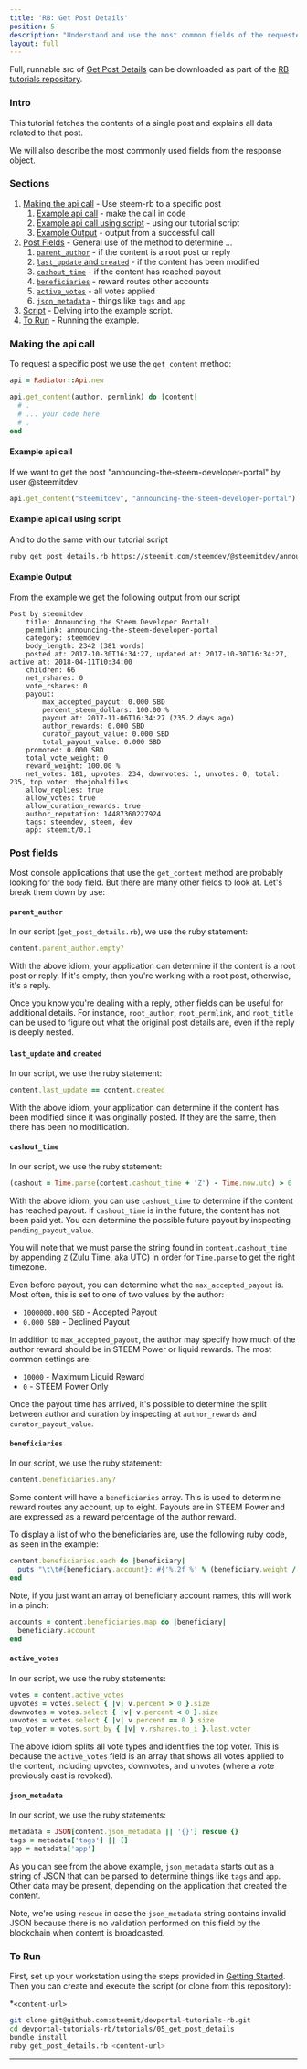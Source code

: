 ```yaml
---
title: 'RB: Get Post Details'
position: 5
description: "Understand and use the most common fields of the requested content."
layout: full
---              
```

<span class="fa-pull-left top-of-tutorial-repo-link"><span class="first-word">Full</span>, runnable src of [Get Post Details](https://github.com/steemit/devportal-tutorials-rb/tree/master/tutorials/05_get_post_details) can be downloaded as part of the [RB tutorials repository](https://github.com/steemit/devportal-tutorials-rb).</span>
<br>



### Intro

This tutorial fetches the contents of a single post and explains all data related to that post.

We will also describe the most commonly used fields from the response object.

### Sections

1. [Making the api call](#making-the-api-call) - Use steem-rb to a specific post
    1. [Example api call](#example-api-call) - make the call in code
    1. [Example api call using script](#example-api-call-using-script) - using our tutorial script
    1. [Example Output](#example-output) - output from a successful call
1. [Post Fields](#post-fields) - General use of the method to determine ...
    1. [`parent_author`](#parent_author) - if the content is a root post or reply
    1. [`last_update` and `created`](#last_update-and-created) - if the content has been modified
    1. [`cashout_time`](#cashout_time) - if the content has reached payout
    1. [`beneficiaries`](#beneficiaries) - reward routes other accounts
    1. [`active_votes`](#active_votes) - all votes applied
    1. [`json_metadata`](#json_metadata) - things like `tags` and `app`
2. [Script](#script) - Delving into the example script.
3. [To Run](#to-run) - Running the example.

### Making the api call

To request a specific post we use the `get_content` method:

```ruby
api = Radiator::Api.new

api.get_content(author, permlink) do |content|
  # .
  # ... your code here
  # .
end
```

#### Example api call
If we want to get the post "announcing-the-steem-developer-portal" by user @steemitdev
```ruby
api.get_content("steemitdev", "announcing-the-steem-developer-portal") do |content| ...
```

#### Example api call using script
And to do the same with our tutorial script
```bash
ruby get_post_details.rb https://steemit.com/steemdev/@steemitdev/announcing-the-steem-developer-portal
```

#### Example Output

From the example we get the following output from our script

```
Post by steemitdev
	title: Announcing the Steem Developer Portal!
	permlink: announcing-the-steem-developer-portal
	category: steemdev
	body_length: 2342 (381 words)
	posted at: 2017-10-30T16:34:27, updated at: 2017-10-30T16:34:27, active at: 2018-04-11T10:34:00
	children: 66
	net_rshares: 0
	vote_rshares: 0
	payout:
		max_accepted_payout: 0.000 SBD
		percent_steem_dollars: 100.00 %
		payout at: 2017-11-06T16:34:27 (235.2 days ago)
		author_rewards: 0.000 SBD
		curator_payout_value: 0.000 SBD
		total_payout_value: 0.000 SBD
	promoted: 0.000 SBD
	total_vote_weight: 0
	reward_weight: 100.00 %
	net_votes: 181, upvotes: 234, downvotes: 1, unvotes: 0, total: 235, top voter: thejohalfiles
	allow_replies: true
	allow_votes: true
	allow_curation_rewards: true
	author_reputation: 14487360227924
	tags: steemdev, steem, dev
	app: steemit/0.1
```



### Post fields

Most console applications that use the `get_content` method are probably looking for the `body` field.  But there are many other fields to look at.  Let's break them down by use:

#### `parent_author`

In our script (`get_post_details.rb`), we use the ruby statement:

```ruby
content.parent_author.empty?
```

With the above idiom, your application can determine if the content is a root post or reply.  If it's empty, then you're working with a root post, otherwise, it's a reply.

Once you know you're dealing with a reply, other fields can be useful for additional details.  For instance, `root_author`, `root_permlink`, and `root_title` can be used to figure out what the original post details are, even if the reply is deeply nested.

#### `last_update` and `created`

In our script, we use the ruby statement:

```ruby
content.last_update == content.created
```

With the above idiom, your application can determine if the content has been modified since it was originally posted.  If they are the same, then there has been no modification.

#### `cashout_time`

In our script, we use the ruby statement:

```ruby
(cashout = Time.parse(content.cashout_time + 'Z') - Time.now.utc) > 0
```

With the above idiom, you can use `cashout_time` to determine if the content has reached payout.  If `cashout_time` is in the future, the content has not been paid yet.  You can determine the possible future payout by inspecting `pending_payout_value`.

You will note that we must parse the string found in `content.cashout_time` by appending `Z` (Zulu Time, aka UTC) in order for `Time.parse` to get the right timezone.

Even before payout, you can determine what the `max_accepted_payout` is.  Most often, this is set to one of two values by the author:

* `1000000.000 SBD` - Accepted Payout
* `0.000 SBD` - Declined Payout

In addition to `max_accepted_payout`, the author may specify how much of the author reward should be in STEEM Power or liquid rewards.  The most common settings are:

* `10000` - Maximum Liquid Reward
* `0` - STEEM Power Only

Once the payout time has arrived, it's possible to determine the split between author and curation by inspecting at `author_rewards` and `curator_payout_value`.

#### `beneficiaries`

In our script, we use the ruby statement:

```ruby
content.beneficiaries.any?
```

Some content will have a `beneficiaries` array.  This is used to determine reward routes any account, up to eight.  Payouts are in STEEM Power and are expressed as a reward percentage of the author reward.

To display a list of who the beneficiaries are, use the following ruby code, as seen in the example:

```ruby
content.beneficiaries.each do |beneficiary|
  puts "\t\t#{beneficiary.account}: #{'%.2f %' % (beneficiary.weight / 100.0)}"
end
```

Note, if you just want an array of beneficiary account names, this will work in a pinch:

```ruby
accounts = content.beneficiaries.map do |beneficiary|
  beneficiary.account
end
```

#### `active_votes`

In our script, we use the ruby statements:

```ruby
votes = content.active_votes
upvotes = votes.select { |v| v.percent > 0 }.size
downvotes = votes.select { |v| v.percent < 0 }.size
unvotes = votes.select { |v| v.percent == 0 }.size
top_voter = votes.sort_by { |v| v.rshares.to_i }.last.voter
```

The above idiom splits all vote types and identifies the top voter.  This is because the `active_votes` field is an array that shows all votes applied to the content, including upvotes, downvotes, and unvotes (where a vote previously cast is revoked).

#### `json_metadata`

In our script, we use the ruby statements:

```ruby
metadata = JSON[content.json_metadata || '{}'] rescue {}
tags = metadata['tags'] || []
app = metadata['app']
```

As you can see from the above example, `json_metadata` starts out as a string of JSON that can be parsed to determine things like `tags` and `app`.  Other data may be present, depending on the application that created the content.

Note, we're using `rescue` in case the `json_metadata` string contains invalid JSON because there is no validation performed on this field by the blockchain when content is broadcasted.


### To Run

First, set up your workstation using the steps provided in [Getting Started](https://developers.steem.io/tutorials-ruby/getting_started).  Then you can create and execute the script (or clone from this repository):

*`<content-url>` 

```bash
git clone git@github.com:steemit/devportal-tutorials-rb.git
cd devportal-tutorials-rb/tutorials/05_get_post_details
bundle install
ruby get_post_details.rb <content-url>
```



---
